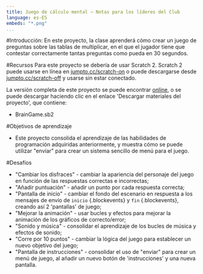 ```yaml
---
title: Juego de cálculo mental — Notas para los líderes del Club
language: es-ES
embeds: "*.png"
...
```


#Introducción:
En este proyecto, la clase aprenderá cómo crear un juego de preguntas sobre las tablas de multiplicar, en el que el jugador tiene que contestar correctamente tantas preguntas como pueda en 30 segundos.

#Recursos
Para este proyecto se debería de usar Scratch 2. Scratch 2 puede usarse en línea en [jumpto.cc/scratch-on](http://jumpto.cc/scratch-on) o puede descargarse desde [jumpto.cc/scratch-off](http://jumpto.cc/scratch-off) y usarse sin estar conectado.

La versión completa de este proyecto se puede encontrar <a href="http://scratch.mit.edu/projects/42225768/#editor">online</a>, o se puede descargar haciendo clic en el enlace 'Descargar materiales del proyecto', que contiene:

+ BrainGame.sb2

#Objetivos de aprendizaje
+ Este proyecto consolida el aprendizaje de las habilidades de programación adquiridas anteriormente, y muestra cómo se puede utilizar "enviar" para crear un sistema sencillo de menú para el juego. 

#Desafíos
+ "Cambiar los disfraces" - cambiar la apariencia del personaje del juego en función de las respuestas correctas e incorrectas;
+ "Añadir puntuación" - añadir un punto por cada respuesta correcta;
+ "Pantalla de inicio" - cambiar el fondo del escenario en respuesta a los mensajes de envío de `inicio` {.blockevents} y `fin` {.blockevents}, creando así 2 'pantallas' de juego;
+ "Mejorar la animación" - usar bucles y efectos para mejorar la animación de los gráficos de correcto/error;
+ "Sonido y música" - consolidar el aprendizaje de los bucles de música y efectos de sonido;
+ "Corre por 10 puntos" - cambiar la lógica del juego para establecer un nuevo objetivo del juego;
+ "Pantalla de instrucciones" - consolidar el uso de "enviar" para crear un menú de juego, al añadir un nuevo botón de 'instrucciones' y una nueva pantalla.

